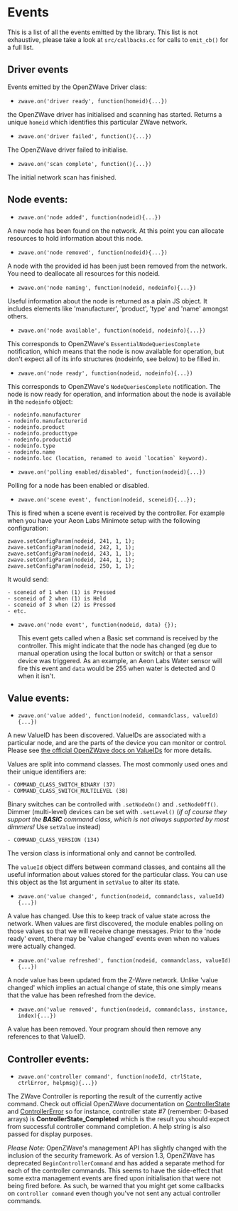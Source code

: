 # Events
This is a list of all the events emitted by the library. This list is not exhaustive, please take a look at `src/callbacks.cc` for calls to `emit_cb()` for a full list.

## Driver events
Events emitted by the OpenZWave Driver class:


* `zwave.on('driver ready', function(homeid){...})`

the OpenZWave driver has initialised and scanning has started.  Returns a unique `homeid` which identifies this particular ZWave network.




* `zwave.on('driver failed', function(){...})`

The OpenZWave driver failed to initialise.




* `zwave.on('scan complete', function(){...})`

The initial network scan has finished.




## Node events:

* `zwave.on('node added', function(nodeid){...})`

A new node has been found on the network.  At this point you can allocate resources to hold information about this node.


* `zwave.on('node removed', function(nodeid){...})`

A node with the provided id has been just been removed from the network. You need to deallocate all resources for this nodeid.


* `zwave.on('node naming', function(nodeid, nodeinfo){...})`

Useful information about the node is returned as a plain JS object. It includes elements like 'manufacturer', 'product', 'type' and 'name' amongst others.



* `zwave.on('node available', function(nodeid, nodeinfo){...})`

This corresponds to OpenZWave's `EssentialNodeQueriesComplete` notification, which means that the node is now available for operation, but don't expect all of its info structures (nodeinfo, see below) to be filled in.



* `zwave.on('node ready', function(nodeid, nodeinfo){...})`

This corresponds to OpenZWave's `NodeQueriesComplete` notification. The node is now ready for operation, and information about the node is available in the `nodeinfo` object:

	- nodeinfo.manufacturer
	- nodeinfo.manufacturerid
	- nodeinfo.product
	- nodeinfo.producttype
	- nodeinfo.productid
	- nodeinfo.type
	- nodeinfo.name
	- nodeinfo.loc (location, renamed to avoid `location` keyword).




* `zwave.on('polling enabled/disabled', function(nodeid){...})`

Polling for a node has been enabled or disabled.




* `zwave.on('scene event', function(nodeid, sceneid){...});`  

This is fired when a scene event is received by the controller.
For example when you have your Aeon Labs Minimote setup with the following configuration:

	zwave.setConfigParam(nodeid, 241, 1, 1);
	zwave.setConfigParam(nodeid, 242, 1, 1);
	zwave.setConfigParam(nodeid, 243, 1, 1);
	zwave.setConfigParam(nodeid, 244, 1, 1);
	zwave.setConfigParam(nodeid, 250, 1, 1);

It would send:

	- sceneid of 1 when (1) is Pressed
	- sceneid of 2 when (1) is Held
	- sceneid of 3 when (2) is Pressed
	- etc.




* `zwave.on('node event', function(nodeid, data) {});`

	This event gets called when a Basic set command is received by the controller.
	This might indicate that the node has changed (eg due to manual operation using
	the local button or switch) or that a sensor device was triggered.
	As an example, an Aeon Labs Water sensor will fire this event and `data` would
	be 255 when water is detected and 0 when it isn't.




## Value events:

* `zwave.on('value added', function(nodeid, commandclass, valueId){...})`

A new ValueID has been discovered.  ValueIDs are associated with a particular node, and are the parts of the device you can monitor or control. Please see [the official OpenZWave docs on ValueIDs](http://www.openzwave.com/dev/classOpenZWave_1_1ValueID.html) for more details.

Values are split into command classes.  The most commonly used ones and
their unique identifiers are:

	- COMMAND_CLASS_SWITCH_BINARY (37)
	- COMMAND_CLASS_SWITCH_MULTILEVEL (38)

Binary switches can be controlled with `.setNodeOn()` and `.setNodeOff()`.
Dimmer (multi-level) devices can be set with `.setLevel()` (*if of course they
support the **BASIC** command class, which is not always supported by most dimmers!*
Use `setValue` instead)

	- COMMAND_CLASS_VERSION (134)
The version class is informational only and cannot be controlled.

The `valueId` object differs between command classes, and contains all the useful
information about values stored for the particular class. You can use this object
as the 1st argument in `setValue` to alter its state.




* `zwave.on('value changed', function(nodeid, commandclass, valueId){...})`

A value has changed.  Use this to keep track of value state across the network. When values are first discovered, the module enables polling on those values so that we will receive change messages. Prior to the 'node ready' event, there may be 'value changed' events even when no values were actually changed.




* `zwave.on('value refreshed', function(nodeid, commandclass, valueId){...})`

A node value has been updated from the Z-Wave network. Unlike 'value changed' which implies an actual change of state, this one simply means that the value has been refreshed from the device.




* `zwave.on('value removed', function(nodeid, commandclass, instance, index){...})`

A value has been removed.  Your program should then remove any references to that ValueID.




## Controller events:

* `zwave.on('controller command', function(nodeId, ctrlState, ctrlError, helpmsg){...})`

The ZWave Controller is reporting the result of the currently active command. Check out official OpenZWave documentation on [ControllerState](http://www.openzwave.com/dev/classOpenZWave_1_1Driver.html#a5595393f6aac3175bb17f00cf53356a8) and [ControllerError](http://www.openzwave.com/dev/classOpenZWave_1_1Driver.html#a16d2da7b78f8eefc79ef4046d8148e7c) so for instance, controller state #7 (remember: 0-based arrays) is **ControllerState_Completed** which is the result you should expect from successful controller command completion. A help string is also passed for display purposes.

*Please Note:* OpenZWave's management API has slightly changed with the inclusion of the security framework. As of version 1.3, OpenZWave has deprecated `BeginControllerCommand` and has added a separate method for each of the controller commands. This seems to have the side-effect that some extra management events are fired upon initialisation that were not being fired before. As such, be warned that you might get some callbacks on `controller command` even though you've not sent any actual controller commands.
